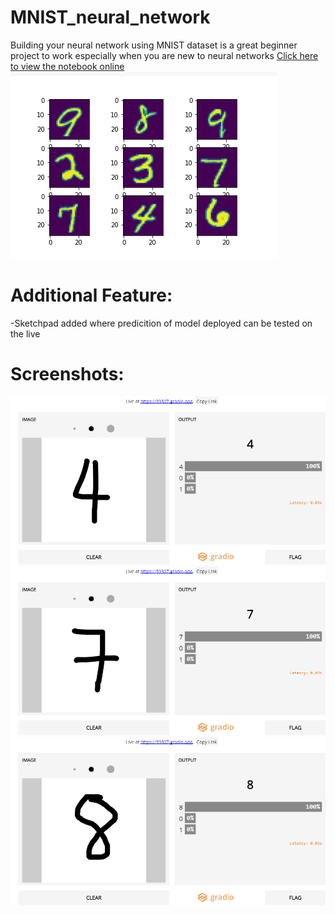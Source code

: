# MNIST_neural_network
Building your neural network using MNIST dataset is a great beginner project to work especially when you are new to neural networks
[Click here to view the notebook online](http://example.com)
![Alt Text](mnist.png)

# Additional Feature: 
-Sketchpad added where predicition of model deployed can be tested on the live

# Screenshots:
![Alt Text](screenshot.png)
![Alt Text](7.png)
![Alt Text](8.png)

